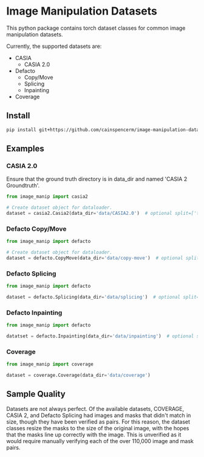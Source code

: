 # Image Manipulation Datasets

This python package contains torch dataset classes for common image manipulation datasets.

Currently, the supported datasets are:
- CASIA
    - CASIA 2.0
- Defacto
    - Copy/Move
    - Splicing
    - Inpainting
- Coverage

## Install
```bash
pip install git+https://github.com/cainspencerm/image-manipulation-datasets.git@0.5
```

## Examples

### CASIA 2.0

Ensure that the ground truth directory is in data_dir and named 'CASIA 2 Groundtruth'.

```python
from image_manip import casia2

# Create dataset object for dataloader.
dataset = casia2.Casia2(data_dir='data/CASIA2.0')  # optional split=['train', 'val', 'test', 'benchmark', 'full']
```

### Defacto Copy/Move

```python
from image_manip import defacto

# Create dataset object for dataloader.
dataset = defacto.CopyMove(data_dir='data/copy-move')  # optional split=['train', 'val', 'test', 'benchmark', 'full']
```

### Defacto Splicing

```python
from image_manip import defacto

dataset = defacto.Splicing(data_dir='data/splicing')  # optional split=['train', 'val', 'test', 'benchmark', 'full']
```

### Defacto Inpainting

```python
from image_manip import defacto

datatset = defacto.Inpainting(data_dir='data/inpainting')  # optional split=['train', 'val', 'test', 'benchmark', 'full']
```

### Coverage

```python
from image_manip import coverage

dataset = coverage.Coverage(data_dir='data/coverage')
```

## Sample Quality

Datasets are not always perfect. Of the available datasets, COVERAGE, CASIA 2, and Defacto Splicing had images and masks that didn't match in size, though they have been verified as pairs. For this reason, the dataset classes resize the masks to the size of the original image, with the hopes that the masks line up correctly with the image. This is unverified as it would require manually verifying each of the over 110,000 image and mask pairs.
